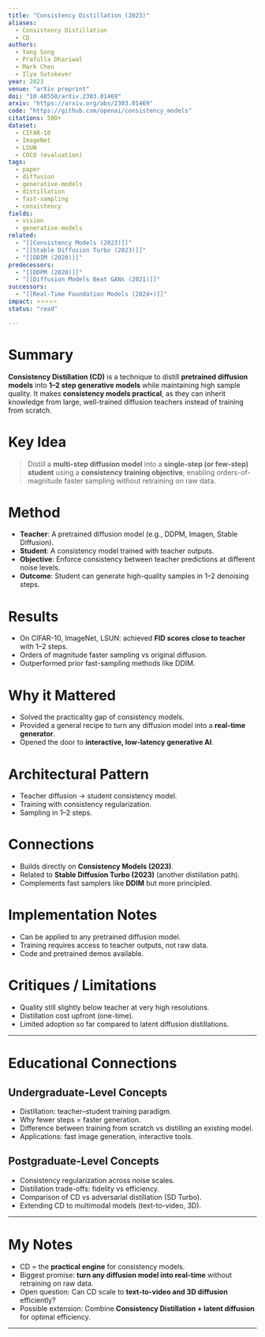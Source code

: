 ```yaml
---
title: "Consistency Distillation (2023)"
aliases:
  - Consistency Distillation
  - CD
authors:
  - Yang Song
  - Prafulla Dhariwal
  - Mark Chen
  - Ilya Sutskever
year: 2023
venue: "arXiv preprint"
doi: "10.48550/arXiv.2303.01469"
arxiv: "https://arxiv.org/abs/2303.01469"
code: "https://github.com/openai/consistency_models"
citations: 500+
dataset:
  - CIFAR-10
  - ImageNet
  - LSUN
  - COCO (evaluation)
tags:
  - paper
  - diffusion
  - generative-models
  - distillation
  - fast-sampling
  - consistency
fields:
  - vision
  - generative-models
related:
  - "[[Consistency Models (2023)]]"
  - "[[Stable Diffusion Turbo (2023)]]"
  - "[[DDIM (2020)]]"
predecessors:
  - "[[DDPM (2020)]]"
  - "[[Diffusion Models Beat GANs (2021)]]"
successors:
  - "[[Real-Time Foundation Models (2024+)]]"
impact: ⭐⭐⭐⭐⭐
status: "read"

---
```


# Summary
**Consistency Distillation (CD)** is a technique to distill **pretrained diffusion models** into **1–2 step generative models** while maintaining high sample quality. It makes **consistency models practical**, as they can inherit knowledge from large, well-trained diffusion teachers instead of training from scratch.

# Key Idea
> Distill a **multi-step diffusion model** into a **single-step (or few-step) student** using a **consistency training objective**, enabling orders-of-magnitude faster sampling without retraining on raw data.

# Method
- **Teacher**: A pretrained diffusion model (e.g., DDPM, Imagen, Stable Diffusion).  
- **Student**: A consistency model trained with teacher outputs.  
- **Objective**: Enforce consistency between teacher predictions at different noise levels.  
- **Outcome**: Student can generate high-quality samples in 1–2 denoising steps.  

# Results
- On CIFAR-10, ImageNet, LSUN: achieved **FID scores close to teacher** with 1–2 steps.  
- Orders of magnitude faster sampling vs original diffusion.  
- Outperformed prior fast-sampling methods like DDIM.  

# Why it Mattered
- Solved the practicality gap of consistency models.  
- Provided a general recipe to turn any diffusion model into a **real-time generator**.  
- Opened the door to **interactive, low-latency generative AI**.  

# Architectural Pattern
- Teacher diffusion → student consistency model.  
- Training with consistency regularization.  
- Sampling in 1–2 steps.  

# Connections
- Builds directly on **Consistency Models (2023)**.  
- Related to **Stable Diffusion Turbo (2023)** (another distillation path).  
- Complements fast samplers like **DDIM** but more principled.  

# Implementation Notes
- Can be applied to any pretrained diffusion model.  
- Training requires access to teacher outputs, not raw data.  
- Code and pretrained demos available.  

# Critiques / Limitations
- Quality still slightly below teacher at very high resolutions.  
- Distillation cost upfront (one-time).  
- Limited adoption so far compared to latent diffusion distillations.  

---

# Educational Connections

## Undergraduate-Level Concepts
- Distillation: teacher–student training paradigm.  
- Why fewer steps = faster generation.  
- Difference between training from scratch vs distilling an existing model.  
- Applications: fast image generation, interactive tools.  

## Postgraduate-Level Concepts
- Consistency regularization across noise scales.  
- Distillation trade-offs: fidelity vs efficiency.  
- Comparison of CD vs adversarial distillation (SD Turbo).  
- Extending CD to multimodal models (text-to-video, 3D).  

---

# My Notes
- CD = the **practical engine** for consistency models.  
- Biggest promise: **turn any diffusion model into real-time** without retraining on raw data.  
- Open question: Can CD scale to **text-to-video and 3D diffusion** efficiently?  
- Possible extension: Combine **Consistency Distillation + latent diffusion** for optimal efficiency.  

---
